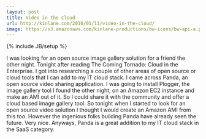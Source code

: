 ```yaml
---
layout: post
title: Video in the Cloud
url: http://kinlane.com/2010/01/11/video-in-the-cloud/
image: https://s3.amazonaws.com/kinlane-productions/bw-icons/bw-api-a.png
---
```

{% include JB/setup %}
I was looking for an open source image gallery solution for a friend the other night. Tonight after reading The Coming Tornado: Cloud in the Enterprise. I got into researching a couple of other areas of open source or cloud tools that I can add to my IT cloud stack.
I came across Panda, an open source video sharing application. I was going to install Plogger, the image gallery tool I found the other night, on an Amazon EC2 instance and make an AMI out of it. So I could share it with the community and offer a cloud based image gallery tool.
So tonight when I started to look for an open source video solution I thought I would create an Amazon AMI from this too. However the ingenious folks building Panda have already seen the future. Very nice.
Anyways, Panda is a great addition to my IT cloud stack in the SaaS category.